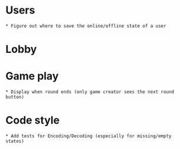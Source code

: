 # Users

    * Figure out where to save the online/offline state of a user

# Lobby

# Game play

    * Display when round ends (only game creator sees the next round button)

# Code style

    * Add tests for Encoding/Decoding (especially for missing/empty states)
